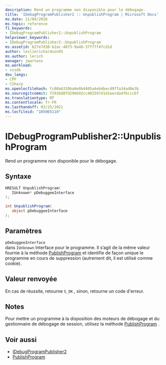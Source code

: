 ```yaml
---
description: Rend un programme non disponible pour le débogage.
title: 'IDebugProgramPublisher2 :: UnpublishProgram | Microsoft Docs'
ms.date: 11/04/2016
ms.topic: reference
f1_keywords:
- IDebugProgramPublisher2::UnpublishProgram
helpviewer_keywords:
- IDebugProgramPublisher2::UnpublishProgram
ms.assetid: 627e7d38-b2ac-4873-9a40-37ff7f47cd1d
author: leslierichardson95
ms.author: lerich
manager: jmartens
ms.workload:
- vssdk
dev_langs:
- CPP
- CSharp
ms.openlocfilehash: fc00a6339ba6e0b4405a4ebdbecd97fa34ad0e3b
ms.sourcegitcommit: f2916d8fd296b92cc402597d1d1eecda4f6cccbf
ms.translationtype: MT
ms.contentlocale: fr-FR
ms.lasthandoff: 03/25/2021
ms.locfileid: "105065110"
---
```

# <a name="idebugprogrampublisher2unpublishprogram"></a>IDebugProgramPublisher2::UnpublishProgram
Rend un programme non disponible pour le débogage.

## <a name="syntax"></a>Syntaxe

```cpp
HRESULT UnpublishProgram(
   IUnknown* pDebuggeeInterface
);
```

```csharp
int UnpublishProgram(
   object pDebuggeeInterface
);
```

## <a name="parameters"></a>Paramètres
`pDebuggeeInterface`\
dans `IUnknown` Interface pour le programme. Il s’agit de la même valeur fournie à la méthode [PublishProgram](../../../extensibility/debugger/reference/idebugprogrampublisher2-publishprogram.md) et identifie de façon unique le programme en cours de suppression (autrement dit, il est utilisé comme cookie).

## <a name="return-value"></a>Valeur renvoyée
 En cas de réussite, retourne `S_OK` , sinon, retourne un code d'erreur.

## <a name="remarks"></a>Notes
 Pour mettre un programme à la disposition des moteurs de débogage et du gestionnaire de débogage de session, utilisez la méthode [PublishProgram](../../../extensibility/debugger/reference/idebugprogrampublisher2-publishprogram.md) .

## <a name="see-also"></a>Voir aussi
- [IDebugProgramPublisher2](../../../extensibility/debugger/reference/idebugprogrampublisher2.md)
- [PublishProgram](../../../extensibility/debugger/reference/idebugprogrampublisher2-publishprogram.md)

